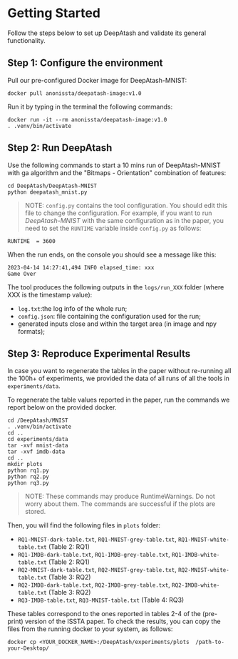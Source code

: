 # Getting Started #

Follow the steps below to set up DeepAtash and validate its general functionality.


## Step 1: Configure the environment  ##

Pull our pre-configured Docker image for DeepAtash-MNIST:

``` 
docker pull anonissta/deepatash-image:v1.0
```

Run it by typing in the terminal the following commands:

```
docker run -it --rm anonissta/deepatash-image:v1.0
. .venv/bin/activate
```

## Step 2: Run DeepAtash ##
Use the following commands to start a 10 mins run of DeepAtash-MNIST with ga algorithm and the "Bitmaps - Orientation" combination of features:

```
cd DeepAtash/DeepAtash-MNIST
python deepatash_mnist.py
```

> NOTE: `config.py` contains the tool configuration. You should edit this file to change the configuration. For example, if you want to run <i>DeepAtash-MNIST</i> with the same configuration as in the paper, you need to set the `RUNTIME` variable inside `config.py` as follows:
```
RUNTIME  = 3600
```

When the run ends, on the console you should see a message like this:

```
2023-04-14 14:27:41,494 INFO elapsed_time: xxx
Game Over
```

The tool produces the following outputs in the `logs/run_XXX` folder (where XXX is the timestamp value):

* `log.txt`:the log info of the whole run;
* `config.json`: file containing the configuration used for the run;
* generated inputs close and within the target area  (in image and npy formats);



## Step 3: Reproduce Experimental Results ##

In case you want to regenerate the tables in the paper without re-running all the 100h+ of experiments, we provided the data of all runs of all the tools in `experiments/data`. 

To regenerate the table values reported in the paper, run the commands we report below on the provided docker.

```
cd /DeepAtash/MNIST
. .venv/bin/activate
cd ..
cd experiments/data
tar -xvf mnist-data
tar -xvf imdb-data
cd ..
mkdir plots
python rq1.py
python rq2.py
python rq3.py
```

> NOTE: These commands may produce RuntimeWarnings. Do not worry about them. The commands are successful if the plots are stored.

Then, you will find the following files in `plots` folder:

* `RQ1-MNIST-dark-table.txt`, `RQ1-MNIST-grey-table.txt`, `RQ1-MNIST-white-table.txt` (Table 2: RQ1)
* `RQ1-IMDB-dark-table.txt`, `RQ1-IMDB-grey-table.txt`, `RQ1-IMDB-white-table.txt` (Table 2: RQ1)
* `RQ2-MNIST-dark-table.txt`, `RQ2-MNIST-grey-table.txt`, `RQ2-MNIST-white-table.txt` (Table 3: RQ2)
* `RQ2-IMDB-dark-table.txt`, `RQ2-IMDB-grey-table.txt`, `RQ2-IMDB-white-table.txt` (Table 3: RQ2)
* `RQ3-IMDB-table.txt`, `RQ3-MNIST-table.txt` (Table 4: RQ3)

These tables correspond to the ones reported in tables 2-4 of the (pre-print) version of the ISSTA paper.
To check the results, you can copy the files from the running docker to your system, as follows:

```
docker cp <YOUR_DOCKER_NAME>:/DeepAtash/experiments/plots  /path-to-your-Desktop/
```
